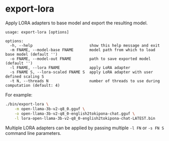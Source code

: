 # export-lora

Apply LORA adapters to base model and export the resulting model.

```
usage: export-lora [options]

options:
  -h, --help                         show this help message and exit
  -m FNAME, --model-base FNAME       model path from which to load base model (default '')
  -o FNAME, --model-out FNAME        path to save exported model (default '')
  -l FNAME, --lora FNAME             apply LoRA adapter
  -s FNAME S, --lora-scaled FNAME S  apply LoRA adapter with user defined scaling S
  -t N, --threads N                  number of threads to use during computation (default: 4)
```

For example:

```bash
./bin/export-lora \
    -m open-llama-3b-v2-q8_0.gguf \
    -o open-llama-3b-v2-q8_0-english2tokipona-chat.gguf \
    -l lora-open-llama-3b-v2-q8_0-english2tokipona-chat-LATEST.bin
```

Multiple LORA adapters can be applied by passing multiple `-l FN` or `-s FN S` command line parameters.
